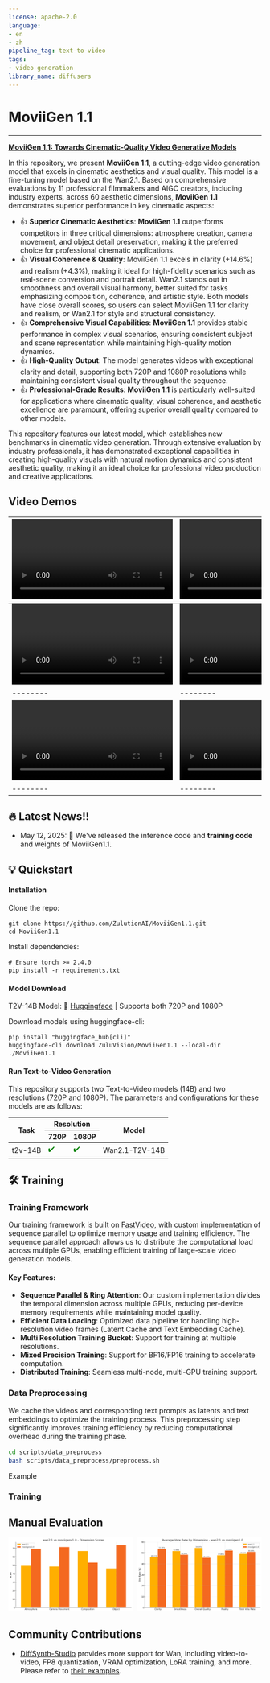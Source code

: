 ```yaml
---
license: apache-2.0
language:
- en
- zh
pipeline_tag: text-to-video
tags:
- video generation
library_name: diffusers
---
```

# MoviiGen 1.1
-----

[**MoviiGen 1.1: Towards Cinematic-Quality Video Generative Models**]("") <be>

In this repository, we present **MoviiGen 1.1**, a cutting-edge video generation model that excels in cinematic aesthetics and visual quality. This model is a fine-tuning model based on the Wan2.1. Based on comprehensive evaluations by 11 professional filmmakers and AIGC creators, including industry experts, across 60 aesthetic dimensions, **MoviiGen 1.1** demonstrates superior performance in key cinematic aspects:

- 👍 **Superior Cinematic Aesthetics**: **MoviiGen 1.1** outperforms competitors in three critical dimensions: atmosphere creation, camera movement, and object detail preservation, making it the preferred choice for professional cinematic applications. 
- 👍 **Visual Coherence & Quality**: MoviiGen 1.1 excels in clarity (+14.6%) and realism (+4.3%), making it ideal for high-fidelity scenarios such as real-scene conversion and portrait detail. Wan2.1 stands out in smoothness and overall visual harmony, better suited for tasks emphasizing composition, coherence, and artistic style. Both models have close overall scores, so users can select MoviiGen 1.1 for clarity and realism, or Wan2.1 for style and structural consistency.
- 👍 **Comprehensive Visual Capabilities**: **MoviiGen 1.1** provides stable performance in complex visual scenarios, ensuring consistent subject and scene representation while maintaining high-quality motion dynamics.
- 👍 **High-Quality Output**: The model generates videos with exceptional clarity and detail, supporting both 720P and 1080P resolutions while maintaining consistent visual quality throughout the sequence.
- 👍 **Professional-Grade Results**: **MoviiGen 1.1** is particularly well-suited for applications where cinematic quality, visual coherence, and aesthetic excellence are paramount, offering superior overall quality compared to other models.

This repository features our latest model, which establishes new benchmarks in cinematic video generation. Through extensive evaluation by industry professionals, it has demonstrated exceptional capabilities in creating high-quality visuals with natural motion dynamics and consistent aesthetic quality, making it an ideal choice for professional video production and creative applications.


## Video Demos

| <video width="320" controls><source src="assets/79_1920*1056_seed3732225395.mp4" type="video/mp4">Your browser does not support the video tag.</video> | <video width="320" controls><source src="assets/150_1920*1056_seed1674457713.mp4" type="video/mp4">Your browser does not support the video tag.</video> | <video width="320" controls><source src="assets/143_1920*1056_seed3114534932.mp4" type="video/mp4">Your browser does not support the video tag.</video> | <video width="320" controls><source src="assets/94_1920*1056_seed3693446494.mp4" type="video/mp4">Your browser does not support the video tag.</video> |
|--------|--------|--------|--------|
| <video width="320" controls><source src="assets/23_1920*1056_seed3934691816.mp4" type="video/mp4">Your browser does not support the video tag.</video> | <video width="320" controls><source src="assets/13_1920*1056..mp4" type="video/mp4">Your browser does not support the video tag.</video> | <video width="320" controls><source src="assets/26_1920*1056..mp4" type="video/mp4">Your browser does not support the video tag.</video> | <video width="320" controls><source src="assets/39_1920*1056..mp4" type="video/mp4">Your browser does not support the video tag.</video> |
|--------|--------|--------|--------|
| <video width="320" controls><source src="assets/100_1920*1056_seed2949593166.mp4" type="video/mp4">Your browser does not support the video tag.</video> | <video width="320" controls><source src="assets/54_1920*1056..mp4" type="video/mp4">Your browser does not support the video tag.</video> | <video width="320" controls><source src="assets/107_1920*1056_seed525896597.mp4" type="video/mp4">Your browser does not support the video tag.</video> | <video width="320" controls><source src="assets/94_1920*1056_seed3693446494.mp4" type="video/mp4">Your browser does not support the video tag.</video> |
|--------|--------|--------|--------|

## 🔥 Latest News!!

* May 12, 2025: 👋 We've released the inference code and **training code** and weights of MoviiGen1.1.

## 💡 Quickstart

#### Installation
Clone the repo:
```
git clone https://github.com/ZulutionAI/MoviiGen1.1.git
cd MoviiGen1.1
```

Install dependencies:
```
# Ensure torch >= 2.4.0
pip install -r requirements.txt
```

#### Model Download

T2V-14B  Model: 🤗 [Huggingface](https://huggingface.co/ZuluVision/MoviiGen1.1)          | Supports both 720P and 1080P


Download models using huggingface-cli:
```
pip install "huggingface_hub[cli]"
huggingface-cli download ZuluVision/MoviiGen1.1 --local-dir ./MoviiGen1.1
```

#### Run Text-to-Video Generation

This repository supports two Text-to-Video models (14B) and two resolutions (720P and 1080P). The parameters and configurations for these models are as follows:

<table>
    <thead>
        <tr>
            <th rowspan="2">Task</th>
            <th colspan="2">Resolution</th>
            <th rowspan="2">Model</th>
        </tr>
        <tr>
            <th>720P</th>
            <th>1080P</th>
        </tr>
    </thead>
    <tbody>
        <tr>
            <td>t2v-14B</td>
            <td style="color: green;">✔️</td>
            <td style="color: green;">✔️</td>
            <td>Wan2.1-T2V-14B</td>
        </tr>
    </tbody>
</table>


## 🛠️ Training

### Training Framework

Our training framework is built on [FastVideo](https://github.com/hao-ai-lab/FastVideo), with custom implementation of sequence parallel to optimize memory usage and training efficiency. The sequence parallel approach allows us to distribute the computational load across multiple GPUs, enabling efficient training of large-scale video generation models.

#### Key Features:

- **Sequence Parallel & Ring Attention**: Our custom implementation divides the temporal dimension across multiple GPUs, reducing per-device memory requirements while maintaining model quality.
- **Efficient Data Loading**: Optimized data pipeline for handling high-resolution video frames (Latent Cache and Text Embedding Cache). 
- **Multi Resolution Training Bucket**: Support for training at multiple resolutions.
- **Mixed Precision Training**: Support for BF16/FP16 training to accelerate computation.
- **Distributed Training**: Seamless multi-node, multi-GPU training support.

### Data Preprocessing

We cache the videos and corresponding text prompts as latents and text embeddings to optimize the training process. This preprocessing step significantly improves training efficiency by reducing computational overhead during the training phase.

```bash
cd scripts/data_preprocess
bash scripts/data_preprocess/preprocess.sh
```

Example

### Training




## Manual Evaluation

<div style="display: flex; justify-content: space-between;">
    <div style="flex: 1; margin-right: 10px;"><img src="assets/movie_asethetic.png" alt="Movie Aesthetic Evaluation" style="width: 100%;" /></div>
    <div style="flex: 1;"><img src="assets/visual_quality.png" alt="Movie Aesthetic Evaluation" style="width: 100%;" /></div>
</div>



## Community Contributions
- [DiffSynth-Studio](https://github.com/modelscope/DiffSynth-Studio) provides more support for Wan, including video-to-video, FP8 quantization, VRAM optimization, LoRA training, and more. Please refer to [their examples](https://github.com/modelscope/DiffSynth-Studio/tree/main/examples/wanvideo).



